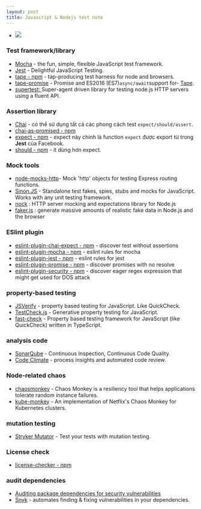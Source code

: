 ```yaml
---
layout: post
title: Javascript & Nodejs test note
---
```


- ![](https://cdn-images-1.medium.com/max/880/1*TRAT1glkPpDFhv-GHCFBNQ.jpeg)

### Test framework/library

- [Mocha](https://mochajs.org/) - the fun, simple, flexible JavaScript test framework.
- [Jest](https://jestjs.io/) - Delightful JavaScript Testing.
- [tape - npm](https://www.npmjs.com/package/tape) - tap-producing test harness for node and browsers.
- [tape-promise](https://www.npmjs.com/package/tape-promise) - Promise and ES2016 (ES7)`async/await`support for- [Tape](https://github.com/substack/tape).
- [supertest: ](https://github.com/visionmedia/supertest) Super-agent driven library for testing node.js HTTP servers using a fluent API.

### Assertion library

- [Chai](https://www.chaijs.com/) - có thể sử dụng tất cả các phong cách test `expect/should/assert`.
- [chai-as-promised - npm](https://www.npmjs.com/package/chai-as-promised/v/5.1.0)
- [expect - npm](https://www.npmjs.com/package/expect) - expect này chính là function `expect` được export từ trong **Jest** của Facebook.
- [should - npm](https://www.npmjs.com/package/should) - ít dùng hơn expect.

### Mock tools

- [node-mocks-http](https://github.com/howardabrams/node-mocks-http)- Mock 'http' objects for testing Express routing functions.
- [Sinon.JS](https://sinonjs.org/) - Standalone test fakes, spies, stubs and mocks for JavaScript. Works with any unit testing framework.
- [nock](https://github.com/nock/nock) : HTTP server mocking and expectations library for Node.js
- [faker.js](https://github.com/marak/Faker.js/) : generate massive amounts of realistic fake data in Node.js and the browser

### ESlint plugin

- [eslint-plugin-chai-expect - npm](https://www.npmjs.com/package/eslint-plugin-chai-expect) - discover test without assertions
- [eslint-plugin-mocha - npm](https://www.npmjs.com/package/eslint-plugin-mocha) - eslint rules for mocha
- [eslint-plugin-jest - npm](https://www.npmjs.com/package/eslint-plugin-jest) - eslint rules for jest
- [eslint-plugin-promise - npm](https://www.npmjs.com/package/eslint-plugin-promise) - discover promises with no resolve
- [eslint-plugin-security - npm](https://www.npmjs.com/package/eslint-plugin-security) - discover eager regex expression that might get used for DOS attack

### property-based testing

- [JSVerify](http://jsverify.github.io/) - property based testing for JavaScript. Like QuickCheck.
- [TestCheck.js](http://leebyron.com/testcheck-js/) - Generative property testing for JavaScript.
- [fast-check](https://github.com/dubzzz/fast-check) - Property based testing framework for JavaScript (like QuickCheck) written in TypeScript.

### analysis code

- [SonarQube](https://www.sonarqube.org/) - Continuous Inspection, Continuous Code Quality.
- [Code Climate](https://codeclimate.com/) - process insights and automated code review.

### Node-related chaos

- [chaosmonkey](https://github.com/Netflix/chaosmonkey) - Chaos Monkey is a resiliency tool that helps applications tolerate random instance failures.
- [kube-monkey](https://github.com/asobti/kube-monkey) - An implementation of Netflix's Chaos Monkey for Kubernetes clusters.

### mutation testing

- [Stryker Mutator](https://stryker-mutator.io/) - Test your tests with mutation testing.

### License check

- [license-checker - npm](https://www.npmjs.com/package/license-checker)

### audit dependencies

- [Auditing package dependencies for security vulnerabilities](https://docs.npmjs.com/auditing-package-dependencies-for-security-vulnerabilities)
- [Snyk](https://snyk.io/) - automates finding & fixing vulnerabilities in your dependencies.
